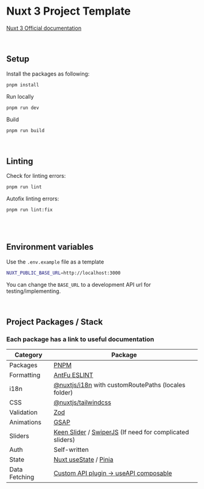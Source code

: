 # Nuxt 3 Project Template

[Nuxt 3 Official documentation](https://nuxt.com/docs/getting-started/introduction)

<br>

## Setup
Install the packages as following:
```bash
pnpm install
```

Run locally
```bash
pnpm run dev
```

Build
```bash
pnpm run build
```

<br>

## Linting
Check for linting errors:
```bash
pnpm run lint
```

Autofix linting errors:
```bash
pnpm run lint:fix
```
<br>
<br>

## Environment variables
Use the `.env.example` file as a template
```bash
NUXT_PUBLIC_BASE_URL=http://localhost:3000
```
You can change the `BASE_URL` to a development API url for testing/implementing.

<br>

## Project Packages / Stack

### Each package has a link to useful documentation

| Category | Package |
| --- | --- |
| Packages | [PNPM](https://pnpm.io/) |
| Formatting | [AntFu ESLINT](https://github.com/antfu/eslint-config) |
| i18n | [@nuxtjs/i18n](https://i18n.nuxtjs.org/docs/getting-started) with customRoutePaths (locales folder) |
| CSS | [@nuxtjs/tailwindcss](https://tailwindcss.nuxtjs.org/getting-started/configuration) |
| Validation | [Zod](https://zod.dev/) |
| Animations | [GSAP](https://gsap.com/docs/v3/) |
| Sliders | [Keen Slider](https://keen-slider.io/docs) / [SwiperJS](https://swiperjs.com/vue) (If need for complicated sliders) |
| Auth | Self-written |
| State | [Nuxt useState](https://nuxt.com/docs/api/composables/use-state) / [Pinia](https://pinia.vuejs.org/ssr/nuxt.html) |
| Data Fetching | [Custom API plugin → useAPI composable](https://notes.atinux.com/nuxt-custom-fetch) |
